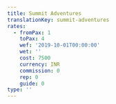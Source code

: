 ```yaml
---
title: Summit Adventures
translationKey: summit-adventures
rates:
  - fromPax: 1
    toPax: 4
    wef: '2019-10-01T00:00:00'
    wet: ''
    cost: 7500
    currency: INR
    commission: 0
    rep: 0
    guide: 0
type: ''
---
```





